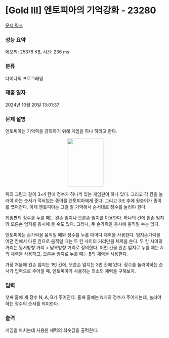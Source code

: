 # [Gold III] 엔토피아의 기억강화 - 23280 

[문제 링크](https://www.acmicpc.net/problem/23280) 

### 성능 요약

메모리: 25376 KB, 시간: 236 ms

### 분류

다이나믹 프로그래밍

### 제출 일자

2024년 10월 20일 13:01:37

### 문제 설명

<p>엔토피아는 기억력을 강화하기 위해 게임을 하나 하려고 한다.</p>

<p style="text-align: center;"><img alt="" src="https://upload.acmicpc.net/22a384e5-649c-47f4-a4dd-aab80df76280/-/preview/" style="width: 115px; height: 151px;"></p>

<p>위의 그림과 같이 3×4 칸에 정수가 하나씩 있는 게임판이 하나 있다. 그리고 각 칸을 눌러야 하는 순서가 적혀있는 종이를 엔토피아에게 준다. 그리고 3초 후에 원숭이가 종이를 뻇어간다. 이제 엔토피아는 그걸 잘 기억해서 순서대로 정수를 눌러야 한다.</p>

<p>게임판의 정수를 누를 때는 왼손 엄지나 오른손 엄지를 이용한다. 하나의 칸에 왼손 엄지와 오른손 엄지를 동시에 둘 수도 있다. 그러나, 두 손가락을 동시에 움직일 수는 없다.</p>

<p>엔토피아는 손가락을 움직일 때와 정수를 누를 때마다 체력을 사용한다. 엄지손가락을 어떤 칸에서 다른 칸으로 움직일 때는 두 칸 사이의 거리만큼 체력을 쓴다. 두 칸 사이의 거리는 동서방향 거리 + 남북방향 거리로 정의한다. 어떤 칸을 왼손 엄지로 누를 때는 A의 체력을 사용하고, 오른손 엄지로 누를 때는 B의 체력을 사용한다.</p>

<p>가장 처음에 왼손 엄지는 1번 칸에, 오른손 엄지는 3번 칸에 있다. 정수를 눌러야하는 순서가 입력으로 주어질 때, 엔토피아가 사용하는 최소의 체력을 구해보자.</p>

### 입력 

 <p>첫째 줄에 세 정수 N, A, B가 주어진다. 둘째 줄에는 N개의 정수가 주어지는데, 눌러야하는 정수의 순서를 의미한다.</p>

### 출력 

 <p>게임을 마치는데 사용한 체력의 최솟값을 출력한다.</p>

